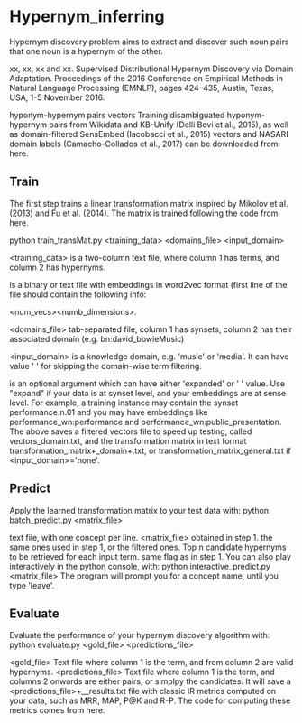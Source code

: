 # Hypernym_inferring

Hypernym discovery problem aims to extract and discover such noun pairs that one noun is a hypernym of the other.

xx, xx, xx and xx. Supervised Distributional Hypernym Discovery via Domain Adaptation. Proceedings of the 2016 Conference on Empirical Methods in Natural Language Processing (EMNLP), pages 424–435, Austin, Texas, USA, 1-5 November 2016.


hyponym-hypernym pairs vectors
Training disambiguated hyponym-hypernym pairs from Wikidata and KB-Unify (Delli Bovi et al., 2015), as well as domain-filtered SensEmbed (Iacobacci et al., 2015) vectors and NASARI domain labels (Camacho-Collados et al., 2017) can be downloaded from here.


## Train
The first step trains a linear transformation matrix inspired by Mikolov et al. (2013) and Fu et al. (2014). The matrix is trained following the code from here.

python train_transMat.py <training_data> <embeddings> <domains_file> <input_domain> <expand>

<training_data> is a two-column text file, where column 1 has terms, and column 2 has hypernyms.

<embeddings> is a binary or text file with embeddings in word2vec format (first line of the file should contain the following info: 
 
<num_vecs><space><numb_dimensions>.

<domains_file> tab-separated file, column 1 has synsets, column 2 has their associated domain (e.g. bn:david_bowie<tab>Music)

<input_domain> is a knowledge domain, e.g. 'music' or 'media'. It can have value ' ' for skipping the domain-wise term filtering.

<expand> is an optional argument which can have either 'expanded' or ' ' value. Use "expand" if your data is at synset level, and your embeddings are at sense level. For example, a training instance may contain the synset performance.n.01 and you may have embeddings like performance_wn:performance and performance_wn:public_presentation.
The above saves a filtered vectors file to speed up testing, called vectors_domain.txt, and the transformation matrix in text format transformation_matrix+_domain+.txt, or transformation_matrix_general.txt if <input_domain>='none'.

## Predict
Apply the learned transformation matrix to your test data with:
python batch_predict.py <data> <matrix_file> <embeddings> <topn> <expanded>

<data> text file, with one concept per line.
<matrix_file> obtained in step 1.
<embeddings> the same ones used in step 1, or the filtered ones.
<topn> Top n candidate hypernyms to be retrieved for each input term.
<expanded> same flag as in step 1.
You can also play interactively in the python console, with:
python interactive_predict.py <matrix_file> <embeddings> <topn> <expanded>
The program will prompt you for a concept name, until you type 'leave'.

## Evaluate
Evaluate the performance of your hypernym discovery algorithm with:
python evaluate.py <gold_file> <predictions_file> 

<gold_file> Text file where column 1 is the term, and from column 2 are valid hypernyms.
<predictions_file> Text file where column 1 is the term, and columns 2 onwards are either <candidate><space><score> pairs, or simplpy the candidates.
It will save a <predictions_file>+__results.txt file with classic IR metrics computed on your data, such as MRR, MAP, P@K and R-P. The code for computing these metrics comes from here.





